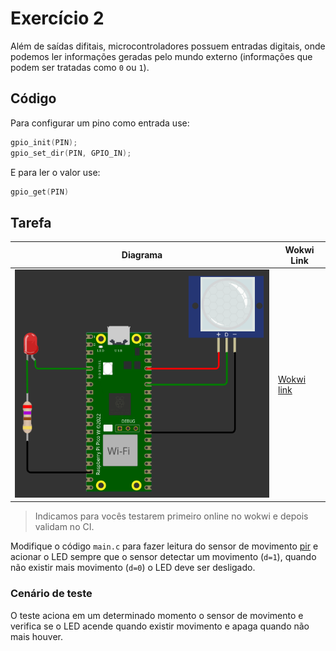 # Exercício 2

Além de saídas difitais, microcontroladores possuem entradas digitais, onde podemos ler informações geradas pelo mundo externo (informações que podem ser tratadas como `0` ou `1`). 

## Código

Para configurar um pino como entrada use:

```c
gpio_init(PIN);
gpio_set_dir(PIN, GPIO_IN);
```

E para ler o valor use:

``` c
gpio_get(PIN)
```

## Tarefa

| Diagrama         | Wokwi Link                                                  |
|------------------|-------------------------------------------------------------|
| ![](diagram.png) | [Wokwi link](https://wokwi.com/projects/382393810280337409) |

> Indicamos para vocês testarem primeiro online no wokwi e depois validam no CI.

Modifique o código `main.c` para fazer leitura do sensor de movimento [pir](https://docs.wokwi.com/pt-BR/parts/wokwi-pir-motion-sensor) e acionar o LED sempre que o sensor detectar um movimento (`d=1`), quando não existir mais movimento (`d=0`) o LED deve ser desligado. 

### Cenário de teste

O teste aciona em um determinado momento o sensor de movimento e verifica se o LED acende quando existir movimento e apaga quando não mais houver.
